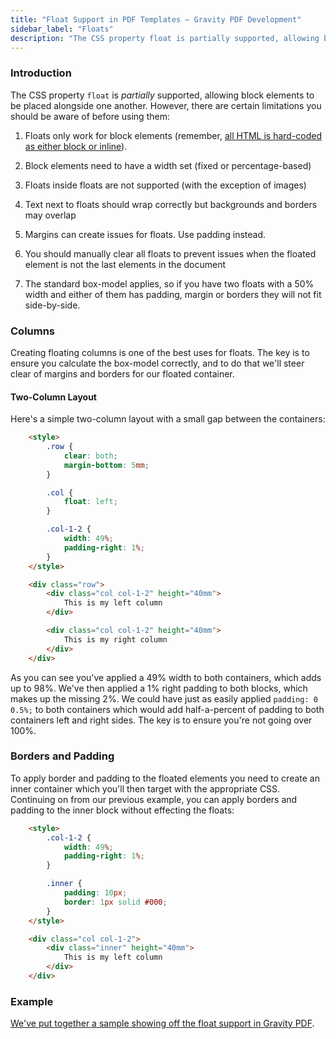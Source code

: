 ```yaml
---
title: "Float Support in PDF Templates – Gravity PDF Development"
sidebar_label: "Floats"
description: "The CSS property float is partially supported, allowing block elements to be placed alongside one another. There's certain limitations to note."
---
```


### Introduction 

The CSS property `float` is *partially* supported, allowing block elements to be placed alongside one another. However, there are certain limitations you should be aware of before using them:

1.  Floats only work for block elements (remember, [all HTML is hard-coded as either block or inline](developer-supported-html-and-css.md#html-support)).

2.  Block elements need to have a width set (fixed or percentage-based)

3.  Floats inside floats are not supported (with the exception of images)

4.  Text next to floats should wrap correctly but backgrounds and borders may overlap

5.  Margins can create issues for floats. Use padding instead.

6.  You should manually clear all floats to prevent issues when the floated element is not the last elements in the document

7.  The standard box-model applies, so if you have two floats with a 50% width and either of them has padding, margin or borders they will not fit side-by-side.

### Columns 

Creating floating columns is one of the best uses for floats. The key is to ensure you calculate the box-model correctly, and to do that we'll steer clear of margins and borders for our floated container.

#### Two-Column Layout 

Here's a simple two-column layout with a small gap between the containers:

```html
    <style>
        .row {
            clear: both;
            margin-bottom: 5mm;
        }

        .col {
            float: left;
        }

        .col-1-2 {
            width: 49%;
            padding-right: 1%;
        }
    </style>

    <div class="row">
        <div class="col col-1-2" height="40mm">
            This is my left column
        </div>

        <div class="col col-1-2" height="40mm">
            This is my right column
        </div>
    </div>
```

As you can see you've applied a 49% width to both containers, which adds up to 98%. We've then applied a 1% right padding to both blocks, which makes up the missing 2%. We could have just as easily applied `padding: 0 0.5%;` to both containers which would add half-a-percent of padding to both containers left and right sides. The key is to ensure you're not going over 100%.

### Borders and Padding 

To apply border and padding to the floated elements you need to create an inner container which you'll then target with the appropriate CSS. Continuing on from our previous example, you can apply borders and padding to the inner block without effecting the floats:

```html
	<style>
        .col-1-2 {
            width: 49%;
            padding-right: 1%;
        }

        .inner {
            padding: 10px;
            border: 1px solid #000;
        }
    </style>

    <div class="col col-1-2">
        <div class="inner" height="40mm">
            This is my left column
        </div>
    </div>
```

### Example 

[We've put together a sample showing off the float support in Gravity PDF](https://gist.github.com/jakejackson1/6308db75277e54db47d9).
